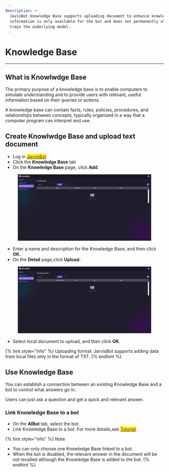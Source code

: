 ```yaml
---
description: >-
  JavisBot Knowledge Base supports uploading document to enhance knowledge. The
  information is only available for the bot and does not permanently alter or
  train the underlying model.
---
```


# Knowledge Base

***

## What is Knowlwdge Base

The primary purpose of a knowledge base is to enable computers to simulate understanding and to provide users with relevant, useful information based on their queries or actions.

A knowledge base can contain facts, rules, policies, procedures, and relationships between concepts, typically organized in a way that a computer program can interpret and use.

## Create Knowlwdge Base and upload text document <a href="#create-knowledge-and-upload-text-content" id="create-knowledge-and-upload-text-content"></a>

* Log in [<mark style="color:purple;">JarvisBot</mark>](https://jarvisbot.emchub.ai/)
* Click the **Knowledge Base** tab
* On the **Knowledge Base** page, click **Add**.

<figure><img src="../.gitbook/assets/image (50).png" alt=""><figcaption></figcaption></figure>

* Enter a name and description for the Knowledge Base, and then click **OK.**
* On the **Detail** page,click **Upload.**

<figure><img src="../.gitbook/assets/image (51).png" alt=""><figcaption></figcaption></figure>

* Select local document to upload, and then click **OK**.

{% hint style="info" %}
Uploading format: JarvisBot supports adding data from local files only in the format of TXT.
{% endhint %}

## Use Knowledge Base <a href="#use-knowledge-1" id="use-knowledge-1"></a>

You can establish a connection between an existing Knowledge Base and a bot to control what answers go in.&#x20;

Users can just ask a question and get a quick and relevant answer.

### Link Knowledge Base to a bot <a href="#step-1-create-a-bot" id="step-1-create-a-bot"></a>

* On the **AIBot** tab, select the bot.
* Link Knowledge Base to a bot. For more details,see [<mark style="color:purple;">Tutorial</mark>](../introduction/tutorial.md#step-1-create-a-bot-2).

{% hint style="info" %}
Note

* You can only choose one Knowledge Base linked to a bot.
* When the bot is disabled, the relevant answer in the document will be not recalled although the Knowledge Base is added to the bot.
{% endhint %}



